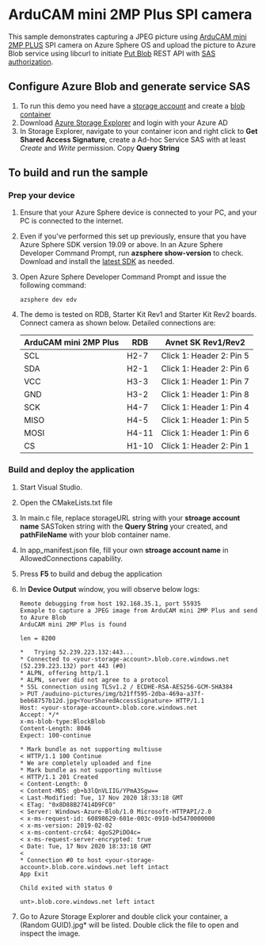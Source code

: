 ﻿# ArduCAM mini 2MP Plus SPI camera 

This sample demonstrates capturing a JPEG picture using [ArduCAM mini 2MP PLUS]() SPI camera on Azure Sphere OS and upload the picture to Azure Blob service using libcurl to initiate [Put Blob](https://docs.microsoft.com/en-us/rest/api/storageservices/put-blob) REST API with [SAS authorization](https://docs.microsoft.com/en-us/rest/api/storageservices/delegate-access-with-shared-access-signature). 

## Configure Azure Blob and generate service SAS

1. To run this demo you need have a [storage account](https://docs.microsoft.com/en-us/azure/storage/common/storage-quickstart-create-account?tabs=azure-portal) and create a [blob container](https://docs.microsoft.com/en-us/azure/storage/blobs/storage-quickstart-blobs-portal)
2. Download [Azure Storage Explorer](https://azure.microsoft.com/en-us/features/storage-explorer/) and login with your Azure AD
3. In Storage Explorer, navigate to your container icon and right click to **Get Shared Access Signature**, create a Ad-hoc Service SAS with at least *Create* and *Write* permission. Copy **Query String**

## To build and run the sample

### Prep your device

1. Ensure that your Azure Sphere device is connected to your PC, and your PC is connected to the internet.
2. Even if you've performed this set up previously, ensure that you have Azure Sphere SDK version 19.09 or above. In an Azure Sphere Developer Command Prompt, run **azsphere show-version** to check. Download and install the [latest SDK](https://aka.ms/AzureSphereSDKDownload) as needed.
3. Open Azure Sphere Developer Command Prompt and issue the following command:

   ```
   azsphere dev edv
   ```
4. The demo is tested on RDB, Starter Kit Rev1 and Starter Kit Rev2 boards.  Connect camera as shown below. Detailed connections are:
   
    |  ArduCAM mini 2MP Plus | RDB  | Avnet SK Rev1/Rev2 |
    |  ----  | ----  | ---- | 
    | SCL  | H2-7 |  Click 1: Header 2: Pin 5 |
    | SDA  | H2-1 |  Click 1: Header 2: Pin 6 |
    | VCC  | H3-3 |  Click 1: Header 1: Pin 7 |
    | GND  | H3-2 |  Click 1: Header 1: Pin 8 |
    | SCK  | H4-7 |  Click 1: Header 1: Pin 4 | 
    | MISO  | H4-5 |  Click 1: Header 1: Pin 5 | 
    | MOSI  | H4-11 | Click 1: Header 1: Pin 6 | 
    | CS   | H1-10 |  Click 1: Header 2: Pin 1 | 
  
### Build and deploy the application

1. Start Visual Studio.
2. Open the CMakeLists.txt file
3. In main.c file, replace storageURL string with your **stroage account name** SASToken string with the **Query String** your created, and **pathFileName** with your blob container name.
4. In app_manifest.json file, fill your own **stroage account name** in AllowedConnections capability. 
5. Press **F5** to build and debug the application
6. In **Device Output** window, you will observe below logs:
   
   ```
   Remote debugging from host 192.168.35.1, port 55935
   Exmaple to capture a JPEG image from ArduCAM mini 2MP Plus and send to Azure Blob
   ArduCAM mini 2MP Plus is found

   len = 8200

   *   Trying 52.239.223.132:443...
   * Connected to <your-storage-account>.blob.core.windows.net (52.239.223.132) port 443 (#0)
   * ALPN, offering http/1.1
   * ALPN, server did not agree to a protocol
   * SSL connection using TLSv1.2 / ECDHE-RSA-AES256-GCM-SHA384
   > PUT /auduino-pictures/img/b21ff595-2dba-469a-a37f-beb68757b12d.jpg<YourSharedAccessSignature> HTTP/1.1
   Host: <your-storage-account>.blob.core.windows.net
   Accept: */*
   x-ms-blob-type:BlockBlob
   Content-Length: 8046
   Expect: 100-continue

   * Mark bundle as not supporting multiuse
   < HTTP/1.1 100 Continue
   * We are completely uploaded and fine
   * Mark bundle as not supporting multiuse
   < HTTP/1.1 201 Created
   < Content-Length: 0
   < Content-MD5: gb+b3lQnVLIIG/YPmA3Sgw==
   < Last-Modified: Tue, 17 Nov 2020 18:33:18 GMT
   < ETag: "0x8D88B27414D9FC0"
   < Server: Windows-Azure-Blob/1.0 Microsoft-HTTPAPI/2.0
   < x-ms-request-id: 60898629-601e-003c-0910-bd5470000000
   < x-ms-version: 2019-02-02
   < x-ms-content-crc64: 4goS2PiDO4c=
   < x-ms-request-server-encrypted: true
   < Date: Tue, 17 Nov 2020 18:33:18 GMT
   < 
   * Connection #0 to host <your-storage-account>.blob.core.windows.net left intact
   App Exit

   Child exited with status 0

   unt>.blob.core.windows.net left intact
   ```

7. Go to Azure Storage Explorer and double click your container, a (Random GUID).jpg* will be listed. Double click the file to open and inspect the image.
